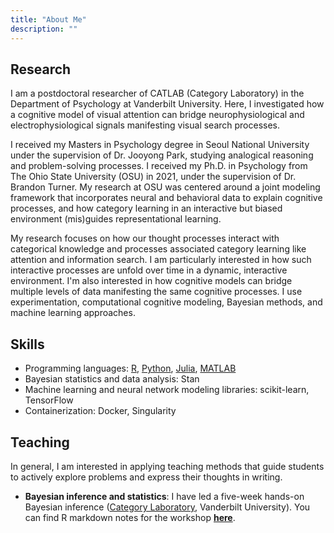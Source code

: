 ```yaml
---
title: "About Me"
description: ""
---
```


## Research
I am a postdoctoral researcher of CATLAB (Category Laboratory) in the Department of Psychology at Vanderbilt University. Here, I investigated how a cognitive model of visual attention can bridge neurophysiological and electrophysiological signals manifesting visual search processes.

I received my Masters in Psychology degree in Seoul National University under the supervision of Dr. Jooyong Park, studying analogical reasoning and problem-solving processes. I received my Ph.D. in Psychology from The Ohio State University (OSU) in 2021, under the supervision of Dr. Brandon Turner. My research at OSU was centered around a joint modeling framework that incorporates neural and behavioral data to explain cognitive processes, and how category learning in an interactive but biased environment (mis)guides representational learning.

My research focuses on how our thought processes interact with categorical knowledge and processes associated category learning like attention and information search. I am particularly interested in how such interactive processes are unfold over time in a dynamic, interactive environment. I'm also interested in how cognitive models can bridge multiple levels of data manifesting the same cognitive processes. I use experimentation, computational cognitive modeling, Bayesian methods, and machine learning approaches.

## Skills
 * Programming languages: [R](https://www.r-project.org/), [Python](https://www.python.org/), [Julia](https://julialang.org/), [MATLAB](https://www.mathworks.com/products/matlab.html)
 * Bayesian statistics and data analysis: Stan
 * Machine learning and neural network modeling libraries: scikit-learn, TensorFlow
 * Containerization: Docker, Singularity

## Teaching
In general, I am interested in applying teaching methods that guide students to actively explore problems and express their thoughts in writing.

 * **Bayesian inference and statistics**: I have led a five-week hands-on Bayesian inference ([Category Laboratory](http://catlab.psy.vanderbilt.edu/), Vanderbilt University). You can find R markdown notes for the workshop [**here**](https://github.com/giwonbahg/handson-bayes/tree/main).
